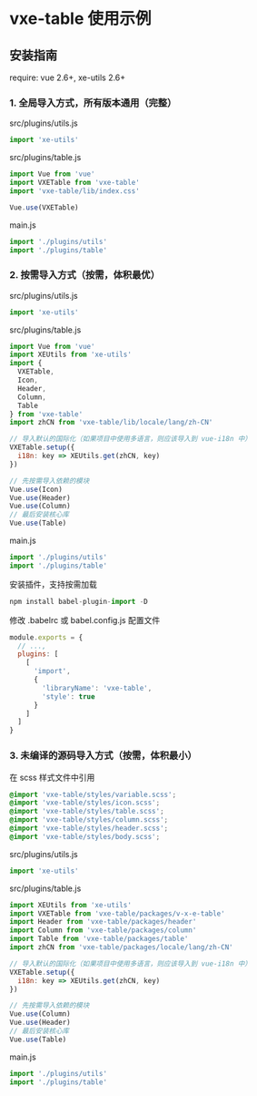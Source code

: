 # vxe-table 使用示例

## 安装指南

require: vue 2.6+, xe-utils 2.6+

### 1. 全局导入方式，所有版本通用（完整）

src/plugins/utils.js

```javascript
import 'xe-utils'
```

src/plugins/table.js

```javascript
import Vue from 'vue'
import VXETable from 'vxe-table'
import 'vxe-table/lib/index.css'

Vue.use(VXETable)
```

main.js

```javascript
import './plugins/utils'
import './plugins/table'
```

### 2. 按需导入方式（按需，体积最优）

src/plugins/utils.js

```javascript
import 'xe-utils'
```

src/plugins/table.js

```javascript
import Vue from 'vue'
import XEUtils from 'xe-utils'
import {
  VXETable,
  Icon,
  Header,
  Column,
  Table
} from 'vxe-table'
import zhCN from 'vxe-table/lib/locale/lang/zh-CN'

// 导入默认的国际化（如果项目中使用多语言，则应该导入到 vue-i18n 中）
VXETable.setup({
  i18n: key => XEUtils.get(zhCN, key)
})

// 先按需导入依赖的模块
Vue.use(Icon)
Vue.use(Header)
Vue.use(Column)
// 最后安装核心库
Vue.use(Table)
```

main.js

```javascript
import './plugins/utils'
import './plugins/table'
```

安装插件，支持按需加载

```javascript
npm install babel-plugin-import -D
```

修改 .babelrc 或 babel.config.js 配置文件

```javascript
module.exports = {
  // ...,
  plugins: [
    [
      'import',
      {
        'libraryName': 'vxe-table',
        'style': true
      }
    ]
  ]
}
```

### 3. 未编译的源码导入方式（按需，体积最小）

在 scss 样式文件中引用

```scss
@import 'vxe-table/styles/variable.scss';
@import 'vxe-table/styles/icon.scss';
@import 'vxe-table/styles/table.scss';
@import 'vxe-table/styles/column.scss';
@import 'vxe-table/styles/header.scss';
@import 'vxe-table/styles/body.scss';
```

src/plugins/utils.js

```javascript
import 'xe-utils'
```

src/plugins/table.js

```javascript
import XEUtils from 'xe-utils'
import VXETable from 'vxe-table/packages/v-x-e-table'
import Header from 'vxe-table/packages/header'
import Column from 'vxe-table/packages/column'
import Table from 'vxe-table/packages/table'
import zhCN from 'vxe-table/packages/locale/lang/zh-CN'

// 导入默认的国际化（如果项目中使用多语言，则应该导入到 vue-i18n 中）
VXETable.setup({
  i18n: key => XEUtils.get(zhCN, key)
})

// 先按需导入依赖的模块
Vue.use(Column)
Vue.use(Header)
// 最后安装核心库
Vue.use(Table)
```

main.js

```javascript
import './plugins/utils'
import './plugins/table'
```
